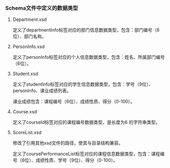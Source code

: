 ### Schema文件中定义的数据类型

1. Department.xsd

   定义了departmentInfo标签对应的部门信息数据类型，包含：部门编号（6位）、部门名称。

2. PersonInfo.xsd

   定义了personInfo标签对应的个人信息数据类型，包含：姓名、所属部门编号（6位）。

3. Student.xsd

   定义了studentInfo标签对应的学生信息数据类型，包含：学号（9位）、personInfo、课业成绩列表。

   课业成绩包含：课程编号（6位）、成绩性质、得分（0-100）。

4. Course.xsd

   定义了courseId标签对应的课程编号数据类型，是长度为6 的字符串类型。

5. ScoreList.xsd

   修改了引用其他xsd文件的路径，使其与目录结构兼容。

   定义了coursePerformanceList标签对应的课程信息数据类型，包含：课程编号（6位）、成绩性质、学号（9位）、得分（0-100）。